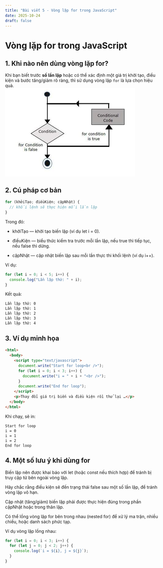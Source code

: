 ```yaml
---
title: "Bài viết 5 - Vòng lặp for trong JavaScript"
date: 2025-10-24
draft: false
---
```


# Vòng lặp for trong JavaScript

## 1. Khi nào nên dùng vòng lặp for?

Khi bạn biết trước **số lần lặp** hoặc có thể xác định một giá trị khởi tạo, điều kiện và bước tăng/giảm rõ ràng, thì sử dụng vòng lặp `for` là lựa chọn hiệu quả.  
![Profile cá nhân](post5.jpg)
## 2. Cú pháp cơ bản

```js
for (khởiTạo; điềuKiện; cậpNhật) {
  // khối lệnh sẽ thực hiện mỗi lần lặp
}
```
Trong đó:

 - khởiTạo — khởi tạo biến lặp (ví dụ let i = 0).

 - điềuKiện — biểu thức kiểm tra trước mỗi lần lặp, nếu true thì tiếp tục, nếu false thì dừng.

 - cậpNhật — cập nhật biến lặp sau mỗi lần thực thi khối lệnh (ví dụ i++).

Ví dụ:

```js
for (let i = 0; i < 5; i++) {
  console.log("Lần lặp thứ: " + i);
}
```
Kết quả:

```less
Lần lặp thứ: 0
Lần lặp thứ: 1
Lần lặp thứ: 2
Lần lặp thứ: 3
Lần lặp thứ: 4
```
## 3. Ví dụ minh họa
```html
<html>
  <body>
    <script type="text/javascript">
      document.write("Start for loop<br />");
      for (let i = 0; i < 3; i++) {
        document.write("i = " + i + "<br />");
      }
      document.write("End for loop");
    </script>
    <p>Thay đổi giá trị biến và điều kiện rồi thử lại …</p>
  </body>
</html>
```
Khi chạy, sẽ in:

```pgsql
Start for loop
i = 0
i = 1
i = 2
End for loop
```
## 4. Một số lưu ý khi dùng for
Biến lặp nên được khai báo với let (hoặc const nếu thích hợp) để tránh bị truy cập từ bên ngoài vòng lặp.

Hãy chắc rằng điều kiện sẽ đến trạng thái false sau một số lần lặp, để tránh vòng lặp vô hạn.

Cập nhật (tăng/giảm) biến lặp phải được thực hiện đúng trong phần cậpNhật hoặc trong thân lặp.

Có thể lồng vòng lặp for bên trong nhau (nested for) để xử lý ma trận, nhiều chiều, hoặc danh sách phức tạp.

Ví dụ vòng lặp lồng nhau:

```js
for (let i = 0; i < 3; i++) {
  for (let j = 0; j < 2; j++) {
    console.log(`i = ${i}, j = ${j}`);
  }
}
```